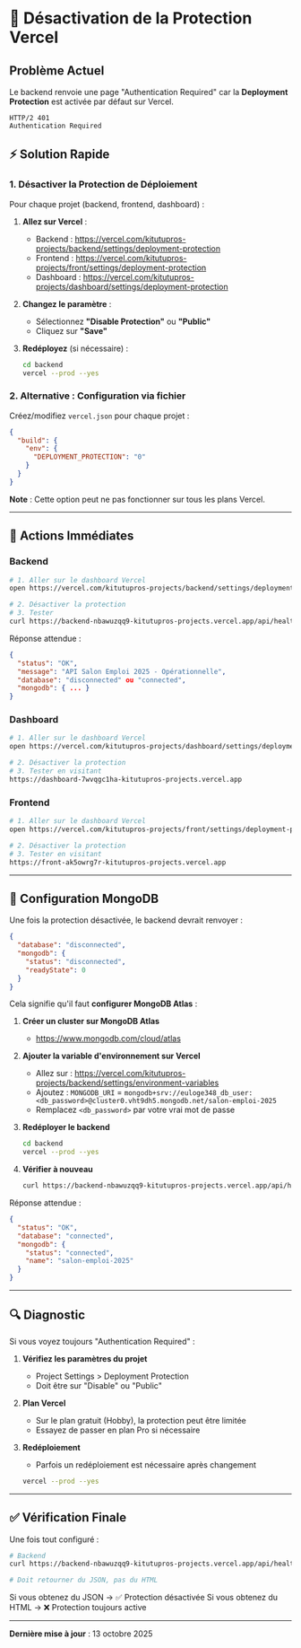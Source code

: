 # 🔐 Désactivation de la Protection Vercel

## Problème Actuel

Le backend renvoie une page "Authentication Required" car la **Deployment Protection** est activée par défaut sur Vercel.

```
HTTP/2 401 
Authentication Required
```

## ⚡ Solution Rapide

### 1. Désactiver la Protection de Déploiement

Pour chaque projet (backend, frontend, dashboard) :

1. **Allez sur Vercel** :
   - Backend : https://vercel.com/kitutupros-projects/backend/settings/deployment-protection
   - Frontend : https://vercel.com/kitutupros-projects/front/settings/deployment-protection
   - Dashboard : https://vercel.com/kitutupros-projects/dashboard/settings/deployment-protection

2. **Changez le paramètre** :
   - Sélectionnez **"Disable Protection"** ou **"Public"**
   - Cliquez sur **"Save"**

3. **Redéployez** (si nécessaire) :
   ```bash
   cd backend
   vercel --prod --yes
   ```

### 2. Alternative : Configuration via fichier

Créez/modifiez `vercel.json` pour chaque projet :

```json
{
  "build": {
    "env": {
      "DEPLOYMENT_PROTECTION": "0"
    }
  }
}
```

**Note** : Cette option peut ne pas fonctionner sur tous les plans Vercel.

---

## 🎯 Actions Immédiates

### Backend
```bash
# 1. Aller sur le dashboard Vercel
open https://vercel.com/kitutupros-projects/backend/settings/deployment-protection

# 2. Désactiver la protection
# 3. Tester
curl https://backend-nbawuzqq9-kitutupros-projects.vercel.app/api/health
```

Réponse attendue :
```json
{
  "status": "OK",
  "message": "API Salon Emploi 2025 - Opérationnelle",
  "database": "disconnected" ou "connected",
  "mongodb": { ... }
}
```

### Dashboard
```bash
# 1. Aller sur le dashboard Vercel
open https://vercel.com/kitutupros-projects/dashboard/settings/deployment-protection

# 2. Désactiver la protection
# 3. Tester en visitant
https://dashboard-7wvqgc1ha-kitutupros-projects.vercel.app
```

### Frontend
```bash
# 1. Aller sur le dashboard Vercel
open https://vercel.com/kitutupros-projects/front/settings/deployment-protection

# 2. Désactiver la protection
# 3. Tester en visitant
https://front-ak5owrg7r-kitutupros-projects.vercel.app
```

---

## 📝 Configuration MongoDB

Une fois la protection désactivée, le backend devrait renvoyer :

```json
{
  "database": "disconnected",
  "mongodb": {
    "status": "disconnected",
    "readyState": 0
  }
}
```

Cela signifie qu'il faut **configurer MongoDB Atlas** :

1. **Créer un cluster sur MongoDB Atlas**
   - https://www.mongodb.com/cloud/atlas

2. **Ajouter la variable d'environnement sur Vercel**
   - Allez sur : https://vercel.com/kitutupros-projects/backend/settings/environment-variables
   - Ajoutez : `MONGODB_URI` = `mongodb+srv://euloge348_db_user:<db_password>@cluster0.vht9dh5.mongodb.net/salon-emploi-2025`
   - Remplacez `<db_password>` par votre vrai mot de passe

3. **Redéployer le backend**
   ```bash
   cd backend
   vercel --prod --yes
   ```

4. **Vérifier à nouveau**
   ```bash
   curl https://backend-nbawuzqq9-kitutupros-projects.vercel.app/api/health
   ```

Réponse attendue :
```json
{
  "status": "OK",
  "database": "connected",
  "mongodb": {
    "status": "connected",
    "name": "salon-emploi-2025"
  }
}
```

---

## 🔍 Diagnostic

Si vous voyez toujours "Authentication Required" :

1. **Vérifiez les paramètres du projet**
   - Project Settings > Deployment Protection
   - Doit être sur "Disable" ou "Public"

2. **Plan Vercel**
   - Sur le plan gratuit (Hobby), la protection peut être limitée
   - Essayez de passer en plan Pro si nécessaire

3. **Redéploiement**
   - Parfois un redéploiement est nécessaire après changement
   ```bash
   vercel --prod --yes
   ```

---

## ✅ Vérification Finale

Une fois tout configuré :

```bash
# Backend
curl https://backend-nbawuzqq9-kitutupros-projects.vercel.app/api/health

# Doit retourner du JSON, pas du HTML
```

Si vous obtenez du JSON → ✅ Protection désactivée
Si vous obtenez du HTML → ❌ Protection toujours active

---

**Dernière mise à jour** : 13 octobre 2025

